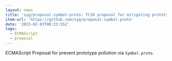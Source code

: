```yaml
---
layout: news
title: 'syg/proposal-symbol-proto: TC39 proposal for mitigating prototype pollution'
item-url: 'https://github.com/syg/proposal-symbol-proto'
date: '2023-02-03T00:23:55Z'
tags:
  - ECMAScript
  - proposal
---
```

ECMAScript Proposal for prevent prototype pollution via `Symbol.proto`.
